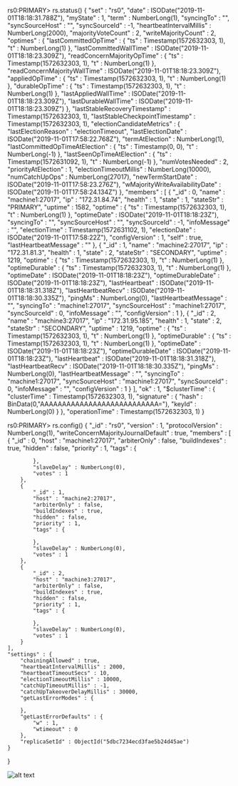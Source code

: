 rs0:PRIMARY> rs.status()
{
	"set" : "rs0",
	"date" : ISODate("2019-11-01T18:18:31.788Z"),
	"myState" : 1,
	"term" : NumberLong(1),
	"syncingTo" : "",
	"syncSourceHost" : "",
	"syncSourceId" : -1,
	"heartbeatIntervalMillis" : NumberLong(2000),
	"majorityVoteCount" : 2,
	"writeMajorityCount" : 2,
	"optimes" : {
		"lastCommittedOpTime" : {
			"ts" : Timestamp(1572632303, 1),
			"t" : NumberLong(1)
		},
		"lastCommittedWallTime" : ISODate("2019-11-01T18:18:23.309Z"),
		"readConcernMajorityOpTime" : {
			"ts" : Timestamp(1572632303, 1),
			"t" : NumberLong(1)
		},
		"readConcernMajorityWallTime" : ISODate("2019-11-01T18:18:23.309Z"),
		"appliedOpTime" : {
			"ts" : Timestamp(1572632303, 1),
			"t" : NumberLong(1)
		},
		"durableOpTime" : {
			"ts" : Timestamp(1572632303, 1),
			"t" : NumberLong(1)
		},
		"lastAppliedWallTime" : ISODate("2019-11-01T18:18:23.309Z"),
		"lastDurableWallTime" : ISODate("2019-11-01T18:18:23.309Z")
	},
	"lastStableRecoveryTimestamp" : Timestamp(1572632303, 1),
	"lastStableCheckpointTimestamp" : Timestamp(1572632303, 1),
	"electionCandidateMetrics" : {
		"lastElectionReason" : "electionTimeout",
		"lastElectionDate" : ISODate("2019-11-01T17:58:22.768Z"),
		"termAtElection" : NumberLong(1),
		"lastCommittedOpTimeAtElection" : {
			"ts" : Timestamp(0, 0),
			"t" : NumberLong(-1)
		},
		"lastSeenOpTimeAtElection" : {
			"ts" : Timestamp(1572631092, 1),
			"t" : NumberLong(-1)
		},
		"numVotesNeeded" : 2,
		"priorityAtElection" : 1,
		"electionTimeoutMillis" : NumberLong(10000),
		"numCatchUpOps" : NumberLong(27017),
		"newTermStartDate" : ISODate("2019-11-01T17:58:23.276Z"),
		"wMajorityWriteAvailabilityDate" : ISODate("2019-11-01T17:58:24.134Z")
	},
	"members" : [
		{
			"_id" : 0,
			"name" : "machine1:27017",
			"ip" : "172.31.84.74",
			"health" : 1,
			"state" : 1,
			"stateStr" : "PRIMARY",
			"uptime" : 1582,
			"optime" : {
				"ts" : Timestamp(1572632303, 1),
				"t" : NumberLong(1)
			},
			"optimeDate" : ISODate("2019-11-01T18:18:23Z"),
			"syncingTo" : "",
			"syncSourceHost" : "",
			"syncSourceId" : -1,
			"infoMessage" : "",
			"electionTime" : Timestamp(1572631102, 1),
			"electionDate" : ISODate("2019-11-01T17:58:22Z"),
			"configVersion" : 1,
			"self" : true,
			"lastHeartbeatMessage" : ""
		},
		{
			"_id" : 1,
			"name" : "machine2:27017",
			"ip" : "172.31.81.3",
			"health" : 1,
			"state" : 2,
			"stateStr" : "SECONDARY",
			"uptime" : 1219,
			"optime" : {
				"ts" : Timestamp(1572632303, 1),
				"t" : NumberLong(1)
			},
			"optimeDurable" : {
				"ts" : Timestamp(1572632303, 1),
				"t" : NumberLong(1)
			},
			"optimeDate" : ISODate("2019-11-01T18:18:23Z"),
			"optimeDurableDate" : ISODate("2019-11-01T18:18:23Z"),
			"lastHeartbeat" : ISODate("2019-11-01T18:18:31.318Z"),
			"lastHeartbeatRecv" : ISODate("2019-11-01T18:18:30.335Z"),
			"pingMs" : NumberLong(0),
			"lastHeartbeatMessage" : "",
			"syncingTo" : "machine1:27017",
			"syncSourceHost" : "machine1:27017",
			"syncSourceId" : 0,
			"infoMessage" : "",
			"configVersion" : 1
		},
		{
			"_id" : 2,
			"name" : "machine3:27017",
			"ip" : "172.31.95.185",
			"health" : 1,
			"state" : 2,
			"stateStr" : "SECONDARY",
			"uptime" : 1219,
			"optime" : {
				"ts" : Timestamp(1572632303, 1),
				"t" : NumberLong(1)
			},
			"optimeDurable" : {
				"ts" : Timestamp(1572632303, 1),
				"t" : NumberLong(1)
			},
			"optimeDate" : ISODate("2019-11-01T18:18:23Z"),
			"optimeDurableDate" : ISODate("2019-11-01T18:18:23Z"),
			"lastHeartbeat" : ISODate("2019-11-01T18:18:31.318Z"),
			"lastHeartbeatRecv" : ISODate("2019-11-01T18:18:30.335Z"),
			"pingMs" : NumberLong(0),
			"lastHeartbeatMessage" : "",
			"syncingTo" : "machine1:27017",
			"syncSourceHost" : "machine1:27017",
			"syncSourceId" : 0,
			"infoMessage" : "",
			"configVersion" : 1
		}
	],
	"ok" : 1,
	"$clusterTime" : {
		"clusterTime" : Timestamp(1572632303, 1),
		"signature" : {
			"hash" : BinData(0,"AAAAAAAAAAAAAAAAAAAAAAAAAAA="),
			"keyId" : NumberLong(0)
		}
	},
	"operationTime" : Timestamp(1572632303, 1)
}


rs0:PRIMARY> rs.config()
{
	"_id" : "rs0",
	"version" : 1,
	"protocolVersion" : NumberLong(1),
	"writeConcernMajorityJournalDefault" : true,
	"members" : [
		{
			"_id" : 0,
			"host" : "machine1:27017",
			"arbiterOnly" : false,
			"buildIndexes" : true,
			"hidden" : false,
			"priority" : 1,
			"tags" : {
				
			},
			"slaveDelay" : NumberLong(0),
			"votes" : 1
		},
		{
			"_id" : 1,
			"host" : "machine2:27017",
			"arbiterOnly" : false,
			"buildIndexes" : true,
			"hidden" : false,
			"priority" : 1,
			"tags" : {
				
			},
			"slaveDelay" : NumberLong(0),
			"votes" : 1
		},
		{
			"_id" : 2,
			"host" : "machine3:27017",
			"arbiterOnly" : false,
			"buildIndexes" : true,
			"hidden" : false,
			"priority" : 1,
			"tags" : {
				
			},
			"slaveDelay" : NumberLong(0),
			"votes" : 1
		}
	],
	"settings" : {
		"chainingAllowed" : true,
		"heartbeatIntervalMillis" : 2000,
		"heartbeatTimeoutSecs" : 10,
		"electionTimeoutMillis" : 10000,
		"catchUpTimeoutMillis" : -1,
		"catchUpTakeoverDelayMillis" : 30000,
		"getLastErrorModes" : {
			
		},
		"getLastErrorDefaults" : {
			"w" : 1,
			"wtimeout" : 0
		},
		"replicaSetId" : ObjectId("5dbc7234ecd3fae5b24d45ae")
	}
}

![alt text](https://i.imgur.com/2jQI21g.png)
